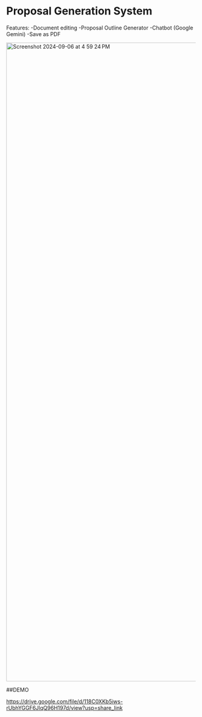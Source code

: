 # Proposal Generation System

Features:
-Document editing
-Proposal Outline Generator 
-Chatbot (Google Gemini)
-Save as PDF

<img width="1699" alt="Screenshot 2024-09-06 at 4 59 24 PM" src="https://github.com/user-attachments/assets/7bc2bb67-554d-4e59-b2c5-747d9692c103">

##DEMO

https://drive.google.com/file/d/118C0XKb5iws-rUbhYGGF6JlqQ96H197d/view?usp=share_link
